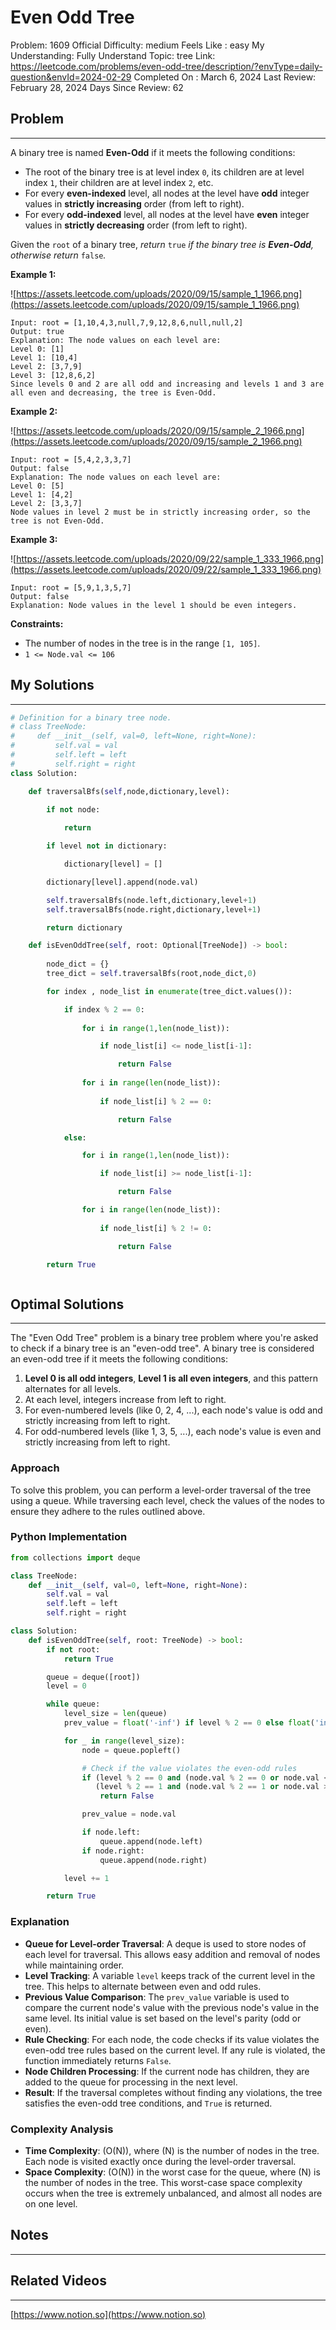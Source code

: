 # Even Odd Tree

Problem: 1609
Official Difficulty: medium
Feels Like : easy
My Understanding: Fully Understand
Topic: tree
Link: https://leetcode.com/problems/even-odd-tree/description/?envType=daily-question&envId=2024-02-29
Completed On : March 6, 2024
Last Review: February 28, 2024
Days Since Review: 62

## Problem

---

A binary tree is named **Even-Odd** if it meets the following conditions:

- The root of the binary tree is at level index `0`, its children are at level index `1`, their children are at level index `2`, etc.
- For every **even-indexed** level, all nodes at the level have **odd** integer values in **strictly increasing** order (from left to right).
- For every **odd-indexed** level, all nodes at the level have **even** integer values in **strictly decreasing** order (from left to right).

Given the `root` of a binary tree, *return* `true` *if the binary tree is **Even-Odd**, otherwise return* `false`*.*

**Example 1:**

![https://assets.leetcode.com/uploads/2020/09/15/sample_1_1966.png](https://assets.leetcode.com/uploads/2020/09/15/sample_1_1966.png)

```
Input: root = [1,10,4,3,null,7,9,12,8,6,null,null,2]
Output: true
Explanation: The node values on each level are:
Level 0: [1]
Level 1: [10,4]
Level 2: [3,7,9]
Level 3: [12,8,6,2]
Since levels 0 and 2 are all odd and increasing and levels 1 and 3 are all even and decreasing, the tree is Even-Odd.
```

**Example 2:**

![https://assets.leetcode.com/uploads/2020/09/15/sample_2_1966.png](https://assets.leetcode.com/uploads/2020/09/15/sample_2_1966.png)

```
Input: root = [5,4,2,3,3,7]
Output: false
Explanation: The node values on each level are:
Level 0: [5]
Level 1: [4,2]
Level 2: [3,3,7]
Node values in level 2 must be in strictly increasing order, so the tree is not Even-Odd.
```

**Example 3:**

![https://assets.leetcode.com/uploads/2020/09/22/sample_1_333_1966.png](https://assets.leetcode.com/uploads/2020/09/22/sample_1_333_1966.png)

```
Input: root = [5,9,1,3,5,7]
Output: false
Explanation: Node values in the level 1 should be even integers.
```

**Constraints:**

- The number of nodes in the tree is in the range `[1, 105]`.
- `1 <= Node.val <= 106`

## My Solutions

---

```python
# Definition for a binary tree node.
# class TreeNode:
#     def __init__(self, val=0, left=None, right=None):
#         self.val = val
#         self.left = left
#         self.right = right
class Solution:

    def traversalBfs(self,node,dictionary,level):

        if not node: 
            
            return

        if level not in dictionary:

            dictionary[level] = []  

        dictionary[level].append(node.val) 

        self.traversalBfs(node.left,dictionary,level+1)
        self.traversalBfs(node.right,dictionary,level+1)

        return dictionary

    def isEvenOddTree(self, root: Optional[TreeNode]) -> bool:
        
        node_dict = {}
        tree_dict = self.traversalBfs(root,node_dict,0)

        for index , node_list in enumerate(tree_dict.values()): 

            if index % 2 == 0: 
                
                for i in range(1,len(node_list)):

                    if node_list[i] <= node_list[i-1]: 

                        return False 
                
                for i in range(len(node_list)):
                    
                    if node_list[i] % 2 == 0: 

                        return False 

            else:

                for i in range(1,len(node_list)):

                    if node_list[i] >= node_list[i-1]: 

                        return False 

                for i in range(len(node_list)):
                    
                    if node_list[i] % 2 != 0: 

                        return False 

        return True
```

```python

```

## Optimal Solutions

---

The "Even Odd Tree" problem is a binary tree problem where you're asked to check if a binary tree is an "even-odd tree". A binary tree is considered an even-odd tree if it meets the following conditions:

1. **Level 0 is all odd integers**, **Level 1 is all even integers**, and this pattern alternates for all levels.
2. At each level, integers increase from left to right.
3. For even-numbered levels (like 0, 2, 4, ...), each node's value is odd and strictly increasing from left to right.
4. For odd-numbered levels (like 1, 3, 5, ...), each node's value is even and strictly increasing from left to right.

### Approach

To solve this problem, you can perform a level-order traversal of the tree using a queue. While traversing each level, check the values of the nodes to ensure they adhere to the rules outlined above.

### Python Implementation

```python
from collections import deque

class TreeNode:
    def __init__(self, val=0, left=None, right=None):
        self.val = val
        self.left = left
        self.right = right

class Solution:
    def isEvenOddTree(self, root: TreeNode) -> bool:
        if not root:
            return True

        queue = deque([root])
        level = 0

        while queue:
            level_size = len(queue)
            prev_value = float('-inf') if level % 2 == 0 else float('inf')

            for _ in range(level_size):
                node = queue.popleft()

                # Check if the value violates the even-odd rules
                if (level % 2 == 0 and (node.val % 2 == 0 or node.val <= prev_value)) or \\
                   (level % 2 == 1 and (node.val % 2 == 1 or node.val >= prev_value)):
                    return False

                prev_value = node.val

                if node.left:
                    queue.append(node.left)
                if node.right:
                    queue.append(node.right)

            level += 1

        return True
```

### Explanation

- **Queue for Level-order Traversal**: A deque is used to store nodes of each level for traversal. This allows easy addition and removal of nodes while maintaining order.
- **Level Tracking**: A variable `level` keeps track of the current level in the tree. This helps to alternate between even and odd rules.
- **Previous Value Comparison**: The `prev_value` variable is used to compare the current node's value with the previous node's value in the same level. Its initial value is set based on the level's parity (odd or even).
- **Rule Checking**: For each node, the code checks if its value violates the even-odd tree rules based on the current level. If any rule is violated, the function immediately returns `False`.
- **Node Children Processing**: If the current node has children, they are added to the queue for processing in the next level.
- **Result**: If the traversal completes without finding any violations, the tree satisfies the even-odd tree conditions, and `True` is returned.

### Complexity Analysis

- **Time Complexity**: \(O(N)\), where \(N\) is the number of nodes in the tree. Each node is visited exactly once during the level-order traversal.
- **Space Complexity**: \(O(N)\) in the worst case for the queue, where \(N\) is the number of nodes in the tree. This worst-case space complexity occurs when the tree is extremely unbalanced, and almost all nodes are on one level.

## Notes

---

 

## Related Videos

---

[https://www.notion.so](https://www.notion.so)